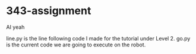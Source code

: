 # 343-assignment
AI yeah

line.py is the line following code I made for the tutorial under Level 2.
go.py is the current code we are going to execute on the robot.
